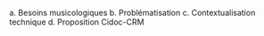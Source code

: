 a. Besoins musicologiques
b. Problématisation
c. Contextualisation technique
d. Proposition Cidoc-CRM
